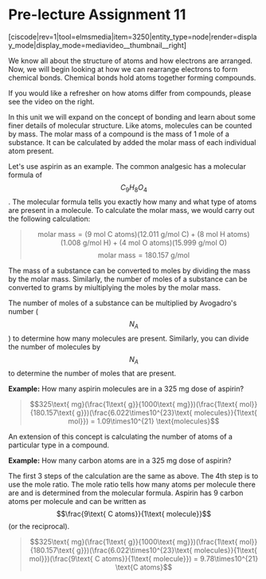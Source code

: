 <div style="float:right;margin:auto"><ebook-button title="Assemblies of Atoms" link="https://genchem.science.psu.edu/05-1-assemblies-atoms"></ebook-button></div>

# Pre-lecture Assignment 11

[ciscode|rev=1|tool=elmsmedia|item=3250|entity_type=node|render=display_mode|display_mode=mediavideo__thumbnail__right]

We know all about the structure of atoms and how electrons are arranged.  Now, we will begin looking at how we can rearrange electrons to form chemical bonds.  Chemical bonds hold atoms together forming compounds.  

If you would like a refresher on how atoms differ from compounds, please see the video on the right.

In this unit we will expand on the concept of bonding and learn about some finer details of molecular structure.  Like atoms, molecules can be counted by mass.  The molar mass of a compound is the mass of 1 mole of a substance.  It can be calculated by added the molar mass of each individual atom present.

Let's use aspirin as an example.  The common analgesic has a molecular formula of $$C_9H_8O_4$$.  The molecular formula tells you exactly how many and what type of atoms are present in a molecule.  To calculate the molar mass, we would carry out the following calculation:
> $$\text{molar mass} = (9\text{ mol C atoms})(12.011\text{ g/mol C})+(8 \text{ mol H atoms})(1.008 \text{ g/mol H})+(4 \text{ mol O atoms})(15.999 \text{ g/mol O})$$ 
> $$\text{molar mass} = 180.157 \text{ g/mol}$$ 

The mass of a substance can be converted to moles by dividing the mass by the molar mass.  Similarly, the number of moles of a substance can be converted to grams by miultiplying the moles by the molar mass.

The number of moles of a substance can be multiplied by Avogadro's number ($$N_A$$) to determine how many molecules are present.  Similarly, you can divide the number of molecules by $$N_A$$ to determine the number of moles that are present.

**Example:**
How many aspirin molecules are in a 325 mg dose of aspirin?
> $$325\text{ mg}(\frac{1\text{ g}}{1000\text{ mg}})(\frac{1\text{ mol}}{180.157\text{ g}})(\frac{6.022\times10^{23}\text{ molecules}}{1\text{ mol}}) = 1.09\times10^{21} \text{molecules}$$ 


An extension of this concept is calculating the number of atoms of a particular type in a compound.   

**Example:**
How many carbon atoms are in a 325 mg dose of aspirin?

The first 3 steps of the calculation are the same as above.  The 4th step is to use the mole ratio.  The mole ratio tells how many atoms per molecule there are and is determined from the molecular formula.  Aspirin has 9 carbon atoms per molecule and can be written as $$\frac{9\text{ C atoms}}{1\text{ molecule}}$$ (or the reciprocal).


> $$325\text{ mg}(\frac{1\text{ g}}{1000\text{ mg}})(\frac{1\text{ mol}}{180.157\text{ g}})(\frac{6.022\times10^{23}\text{ molecules}}{1\text{ mol}})(\frac{9\text{ C atoms}}{1\text{ molecule}}) = 9.78\times10^{21} \text{C atoms}$$ 



